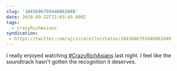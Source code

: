 ```yaml
---
slug: '1043606793446862848'
date: 2018-09-22T21:03:43.000Z
tags:
  - CrazyRichAsians
syndication:
 - https://twitter.com/ajciccarello/status/1043606793446862848
---
```


I really enjoyed watching [#CrazyRichAsians](/posts/tags/CrazyRichAsians) last night. I feel like the soundtrack hasn't gotten the recognition it deserves.
